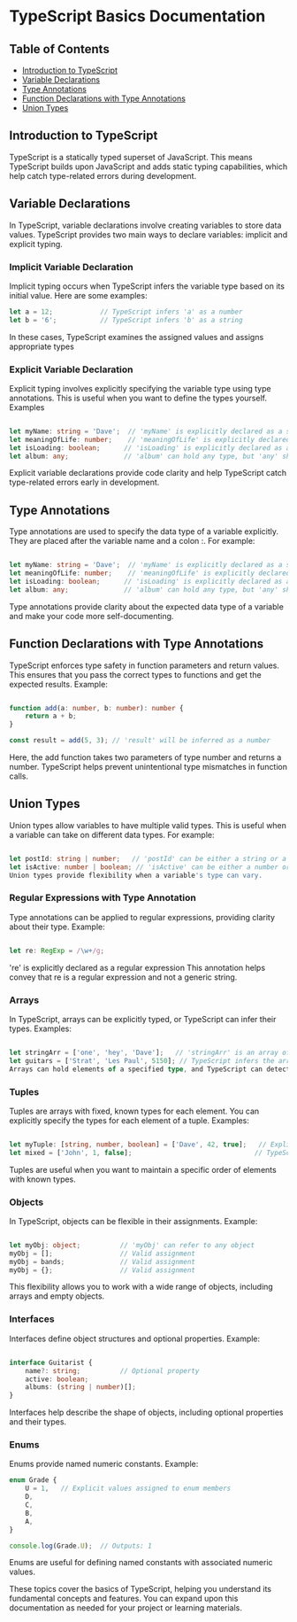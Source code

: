 # TypeScript Basics Documentation

## Table of Contents
- [Introduction to TypeScript](#introduction-to-typescript)
- [Variable Declarations](#variable-declarations)
- [Type Annotations](#type-annotations)
- [Function Declarations with Type Annotations](#function-declarations-with-type-annotations)
- [Union Types](#union-types)


## Introduction to TypeScript

TypeScript is a statically typed superset of JavaScript. This means TypeScript builds upon JavaScript and adds static typing capabilities, which help catch type-related errors during development.

## Variable Declarations

In TypeScript, variable declarations involve creating variables to store data values. TypeScript provides two main ways to declare variables: implicit and explicit typing.

### Implicit Variable Declaration


Implicit typing occurs when TypeScript infers the variable type based on its initial value. Here are some examples:

```typescript
let a = 12;            // TypeScript infers 'a' as a number
let b = '6';           // TypeScript infers 'b' as a string
```

In these cases, TypeScript examines the assigned values and assigns appropriate types

### Explicit Variable Declaration

Explicit typing involves explicitly specifying the variable type using type annotations. This is useful when you want to define the types yourself. Examples

```typescript

let myName: string = 'Dave';  // 'myName' is explicitly declared as a string
let meaningOfLife: number;    // 'meaningOfLife' is explicitly declared as a number
let isLoading: boolean;      // 'isLoading' is explicitly declared as a boolean
let album: any;              // 'album' can hold any type, but 'any' should be used sparingly
```
Explicit variable declarations provide code clarity and help TypeScript catch type-related errors early in development.

## Type Annotations
Type annotations are used to specify the data type of a variable explicitly. They are placed after the variable name and a colon :. For example:

```typescript

let myName: string = 'Dave';  // 'myName' is explicitly declared as a string
let meaningOfLife: number;    // 'meaningOfLife' is explicitly declared as a number
let isLoading: boolean;      // 'isLoading' is explicitly declared as a boolean
let album: any;              // 'album' can hold any type, but 'any' should be used sparingly
```
Type annotations provide clarity about the expected data type of a variable and make your code more self-documenting.

## Function Declarations with Type Annotations
TypeScript enforces type safety in function parameters and return values. This ensures that you pass the correct types to functions and get the expected results. Example:

```typescript

function add(a: number, b: number): number {
    return a + b;
}

const result = add(5, 3); // 'result' will be inferred as a number
```
Here, the add function takes two parameters of type number and returns a number. TypeScript helps prevent unintentional type mismatches in function calls.

## Union Types
Union types allow variables to have multiple valid types. This is useful when a variable can take on different data types. For example:

```typescript

let postId: string | number;   // 'postId' can be either a string or a number
let isActive: number | boolean; // 'isActive' can be either a number or a boolean
Union types provide flexibility when a variable's type can vary.
```

### Regular Expressions with Type Annotation
Type annotations can be applied to regular expressions, providing clarity about their type. Example:

```typescript

let re: RegExp = /\w+/g;
````
're' is explicitly declared as a regular expression
This annotation helps convey that re is a regular expression and not a generic string.

### Arrays
In TypeScript, arrays can be explicitly typed, or TypeScript can infer their types. Examples:

```typescript

let stringArr = ['one', 'hey', 'Dave'];   // 'stringArr' is an array of strings
let guitars = ['Strat', 'Les Paul', 5150]; // TypeScript infers the array type
Arrays can hold elements of a specified type, and TypeScript can detect these types for you.
```

### Tuples
Tuples are arrays with fixed, known types for each element. You can explicitly specify the types for each element of a tuple. Examples:

```typescript

let myTuple: [string, number, boolean] = ['Dave', 42, true];   // Explicit types for each element
let mixed = ['John', 1, false];                               // TypeScript infers tuple type
```
Tuples are useful when you want to maintain a specific order of elements with known types.

### Objects
In TypeScript, objects can be flexible in their assignments. Example:

```typescript

let myObj: object;          // 'myObj' can refer to any object
myObj = [];                 // Valid assignment
myObj = bands;              // Valid assignment
myObj = {};                 // Valid assignment
```
This flexibility allows you to work with a wide range of objects, including arrays and empty objects.

### Interfaces
Interfaces define object structures and optional properties. Example:

```typescript

interface Guitarist {
    name?: string;          // Optional property
    active: boolean;
    albums: (string | number)[];
}
```
Interfaces help describe the shape of objects, including optional properties and their types.

### Enums
Enums provide named numeric constants. Example:

```typescript
enum Grade {
    U = 1,   // Explicit values assigned to enum members
    D,
    C,
    B,
    A,
}

console.log(Grade.U);  // Outputs: 1
```
Enums are useful for defining named constants with associated numeric values.

These topics cover the basics of TypeScript, helping you understand its fundamental concepts and features. You can expand upon this documentation as needed for your project or learning materials.
